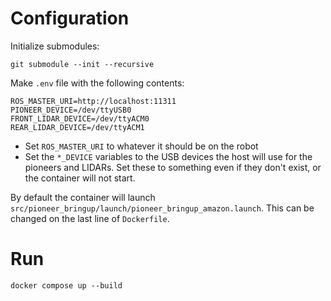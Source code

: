 # Configuration
Initialize submodules:
```
git submodule --init --recursive
```

Make `.env` file with the following contents:
```
ROS_MASTER_URI=http://localhost:11311
PIONEER_DEVICE=/dev/ttyUSB0
FRONT_LIDAR_DEVICE=/dev/ttyACM0
REAR_LIDAR_DEVICE=/dev/ttyACM1
```
- Set `ROS_MASTER_URI` to whatever it should be on the robot
- Set the `*_DEVICE` variables to the USB devices the host will use for the pioneers and LIDARs. Set these to something even if they don't exist, or the container will not start.

By default the container will launch `src/pioneer_bringup/launch/pioneer_bringup_amazon.launch`. This can be changed on the last line of `Dockerfile`.

# Run
```
docker compose up --build
```